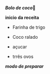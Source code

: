 **_Bolo de coco_**:cookie:

**inicio da receita**

- Farinha de trigo

- Coco ralado

- açucar

- trrês ovos

  

**_modo de preparar_**









